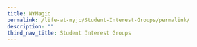 ```yaml
---
title: NYMagic
permalink: /life-at-nyjc/Student-Interest-Groups/permalink/
description: ""
third_nav_title: Student Interest Groups
---
```

